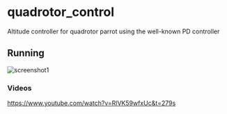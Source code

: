 # quadrotor_control
Altitude controller for quadrotor parrot using the well-known PD controller

## Running

![screenshot1](https://user-images.githubusercontent.com/32341753/56376835-3f6f5780-6209-11e9-97b0-96c485508884.png)

### Videos
https://www.youtube.com/watch?v=RlVK59wfxUc&t=279s
